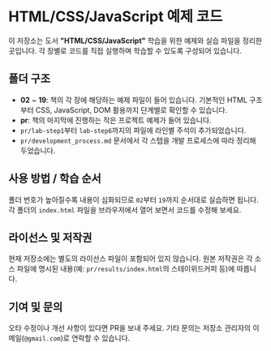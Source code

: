 # HTML/CSS/JavaScript 예제 코드

이 저장소는 도서 **"HTML/CSS/JavaScript"** 학습을 위한 예제와 실습 파일을 정리한 곳입니다.
각 장별로 코드를 직접 실행하며 학습할 수 있도록 구성되어 있습니다.

## 폴더 구조

- **02** ~ **19**: 책의 각 장에 해당하는 예제 파일이 들어 있습니다. 기본적인 HTML 구조부터 CSS, JavaScript, DOM 활용까지 단계별로 확인할 수 있습니다.
- **pr**: 책의 마지막에 진행하는 작은 프로젝트 예제가 들어 있습니다.
- `pr/lab-step1`부터 `lab-step6`까지의 파일에 라인별 주석이 추가되었습니다.
- `pr/development_process.md` 문서에서 각 스텝을 개발 프로세스에 따라 정리해 두었습니다.

## 사용 방법 / 학습 순서

폴더 번호가 높아질수록 내용이 심화되므로 `02`부터 `19`까지 순서대로 실습하면 됩니다. 각 폴더의 `index.html` 파일을 브라우저에서 열어 보면서 코드를 수정해 보세요.

## 라이선스 및 저작권

현재 저장소에는 별도의 라이선스 파일이 포함되어 있지 않습니다. 원본 저작권은 각 소스 파일에 명시된 내용(예: `pr/results/index.html`의 스테이위드커피 등)에 따릅니다.

## 기여 및 문의

오타 수정이나 개선 사항이 있다면 PR을 보내 주세요. 기타 문의는 저장소 관리자의 이메일(`@gmail.com`)로 연락할 수 있습니다.
